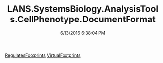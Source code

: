 ﻿---
title: LANS.SystemsBiology.AnalysisTools.CellPhenotype.DocumentFormat
date: 6/13/2016 6:38:04 PM
---

[RegulatesFootprints](T-LANS.SystemsBiology.AnalysisTools.CellPhenotype.DocumentFormat.RegulatesFootprints.html)
[VirtualFootprints](T-LANS.SystemsBiology.AnalysisTools.CellPhenotype.DocumentFormat.VirtualFootprints.html)
